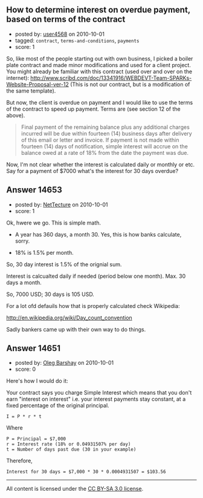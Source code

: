 ## How to determine interest on overdue payment, based on terms of the contract

- posted by: [user4568](https://stackexchange.com/users/-1/4568-user4568) on 2010-10-01
- tagged: `contract`, `terms-and-conditions`, `payments`
- score: 1

So, like most of the people starting out with own business, I picked a boiler plate contract and made minor modifications and used for a client project.
You might already be familiar with this contract (used over and over on the internet):
http://www.scribd.com/doc/13341916/WEBDEVT-Team-SPARKs-Website-Proposal-ver-12
(This is not our contract, but is a modification of the same template).

But now, the client is overdue on payment and I would like to use the terms of the contract to speed up payment. Terms are (see section 12 of the above).

> Final payment of the remaining balance
> plus any additional charges incurred
> will be due within fourteen (14)
> business days after delivery of this
> email or letter and invoice. If
> payment is not made within fourteen
> (14) days of notification, simple
> interest will accrue on the balance
> owed at a rate of 18% from the date
> the payment was due.

Now, I'm not clear whether the interest is calculated daily or monthly or etc. Say for a payment of $7000 what's the interest for 30 days overdue?


## Answer 14653

- posted by: [NetTecture](https://stackexchange.com/users/-1/3350-nettecture) on 2010-10-01
- score: 1

Ok, hwere we go. This is simple math.

* A year has 360 days, a month 30. Yes, this is how banks calculate, sorry.

* 18% is 1.5% per month.

So, 30 day interest is 1.5% of the orignial sum.

Interest is calcualted daily if needed (period below one month). Max. 30 days a month.

So, 7000 USD; 30 days is 105 USD.

For a lot ofd defauils how that is properly calculated check Wikipedia:

http://en.wikipedia.org/wiki/Day_count_convention

Sadly bankers came up with their own way to do things.


## Answer 14651

- posted by: [Oleg Barshay](https://stackexchange.com/users/-1/1098-oleg-barshay) on 2010-10-01
- score: 0

Here's how I would do it:

Your contract says you charge Simple Interest which means that you don't earn "interest on interest" i.e. your interest payments stay constant, at a fixed percentage of the original principal. 

    I = P * r * t

Where 

    P = Principal = $7,000
    r = Interest rate (18% or 0.04931507% per day)
    t = Number of days past due (30 in your example)

Therefore,

    Interest for 30 days = $7,000 * 30 * 0.0004931507 = $103.56






---

All content is licensed under the [CC BY-SA 3.0 license](https://creativecommons.org/licenses/by-sa/3.0/).

